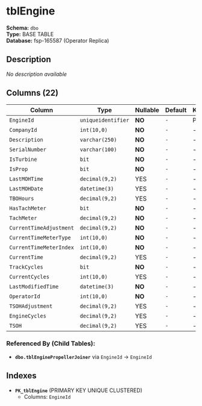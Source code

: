 # tblEngine

**Schema:** `dbo`  
**Type:** BASE TABLE  
**Database:** fsp-165587 (Operator Replica)

## Description

*No description available*

## Columns (22)

| Column | Type | Nullable | Default | Keys | Description |
|--------|------|----------|---------|------|-------------|
| `EngineId` | `uniqueidentifier` | **NO** | `-` | PK | - |
| `CompanyId` | `int(10,0)` | **NO** | `-` | - | - |
| `Description` | `varchar(250)` | **NO** | `-` | - | - |
| `SerialNumber` | `varchar(100)` | **NO** | `-` | - | - |
| `IsTurbine` | `bit` | **NO** | `-` | - | - |
| `IsProp` | `bit` | **NO** | `-` | - | - |
| `LastMOHTime` | `decimal(9,2)` | YES | `-` | - | - |
| `LastMOHDate` | `datetime(3)` | YES | `-` | - | - |
| `TBOHours` | `decimal(9,2)` | YES | `-` | - | - |
| `HasTachMeter` | `bit` | **NO** | `-` | - | - |
| `TachMeter` | `decimal(9,2)` | **NO** | `-` | - | - |
| `CurrentTimeAdjustment` | `decimal(9,2)` | **NO** | `-` | - | - |
| `CurrentTimeMeterType` | `int(10,0)` | **NO** | `-` | - | - |
| `CurrentTimeMeterIndex` | `int(10,0)` | **NO** | `-` | - | - |
| `CurrentTime` | `decimal(9,2)` | YES | `-` | - | - |
| `TrackCycles` | `bit` | **NO** | `-` | - | - |
| `CurrentCycles` | `int(10,0)` | YES | `-` | - | - |
| `LastModifiedTime` | `datetime(3)` | **NO** | `-` | - | - |
| `OperatorId` | `int(10,0)` | **NO** | `-` | - | - |
| `TSOHAdjustment` | `decimal(9,2)` | YES | `-` | - | - |
| `EngineCycles` | `decimal(9,2)` | YES | `-` | - | - |
| `TSOH` | `decimal(9,2)` | YES | `-` | - | - |

### Referenced By (Child Tables):

- **`dbo.tblEnginePropellerJoiner`** 
  via `EngineId` → `EngineId`

## Indexes

- **`PK_tblEngine`** (PRIMARY KEY UNIQUE CLUSTERED)
  - Columns: `EngineId`
